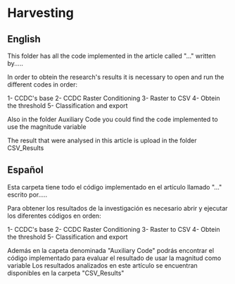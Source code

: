 # Harvesting


## English

This folder has all the code implemented in the article called "..." written by.....

In order to obtein the research's results it is necessary to open and run the different codes in order:

1- CCDC's base
2- CCDC Raster Conditioning
3- Raster to CSV
4- Obtein the threshold
5- Classification and export

Also in the folder Auxiliary Code you could find the code implemented to use the magnitude variable

The result that were analysed in this article is upload in the folder CSV_Results


## Español

Esta carpeta tiene todo el código implementado en el artículo llamado "..." escrito por.....

Para obtener los resultados de la investigación es necesario abrir y ejecutar los diferentes códigos en orden:

1- CCDC's base
2- CCDC Raster Conditioning
3- Raster to CSV
4- Obtein the threshold
5- Classification and export

Además en la capeta denominada "Auxiliary Code" podrás encontrar el código implementado para evaluar el resultado de usar la magnitud como variable
Los resultados analizados en este artículo se encuentran disponibles en la carpeta "CSV_Results"
